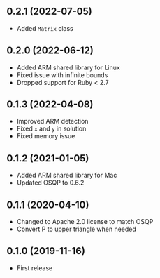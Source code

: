 ## 0.2.1 (2022-07-05)

- Added `Matrix` class

## 0.2.0 (2022-06-12)

- Added ARM shared library for Linux
- Fixed issue with infinite bounds
- Dropped support for Ruby < 2.7

## 0.1.3 (2022-04-08)

- Improved ARM detection
- Fixed `x` and `y` in solution
- Fixed memory issue

## 0.1.2 (2021-01-05)

- Added ARM shared library for Mac
- Updated OSQP to 0.6.2

## 0.1.1 (2020-04-10)

- Changed to Apache 2.0 license to match OSQP
- Convert P to upper triangle when needed

## 0.1.0 (2019-11-16)

- First release

